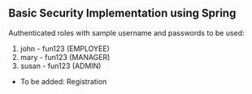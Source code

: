 ## Basic Security Implementation using Spring

Authenticated roles with sample username and passwords to be used:
1. john - fun123 (EMPLOYEE)
2. mary - fun123 (MANAGER)
3. susan - fun123 (ADMIN)

* To be added: Registration
